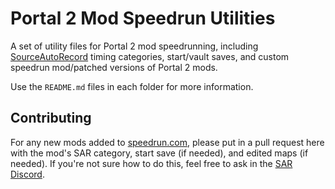 # Portal 2 Mod Speedrun Utilities

A set of utility files for Portal 2 mod speedrunning, including [SourceAutoRecord](https://sar.portal2.sr) timing categories, start/vault saves, and custom speedrun mod/patched versions of Portal 2 mods.

Use the `README.md` files in each folder for more information.

## Contributing

For any new mods added to [speedrun.com](https://github.com/p2sr/srconfigs), please put in a pull request here with the mod's SAR category, start save (if needed), and edited maps (if needed). If you're not sure how to do this, feel free to ask in the [SAR Discord](https://discord.gg/p2sr).